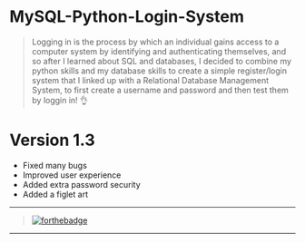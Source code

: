 # MySQL-Python-Login-System
> Logging in is the process by which an individual gains access to a computer system by identifying and authenticating themselves, and so after I learned about SQL and databases, I decided to combine my python skills and my database skills to create a simple register/login system that I linked up with a Relational Database Management System, to first create a username and password and then test them by loggin in! :ok_hand:
# Version 1.3
* Fixed many bugs
* Improved user experience 
* Added extra password security
* Added a figlet art

---

> [![forthebadge](https://forthebadge.com/images/badges/made-with-python.svg)](https://debugleader.github.io)

---
